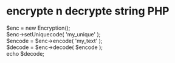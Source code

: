 # encrypte n decrypte string PHP
$enc = new Encryption();<br>
$enc->setUniquecode( 'my_unique' );<br>
$encode = $enc->encode( 'my_text' );<br>
$decode = $enc->decode( $encode );<br>
echo $decode;